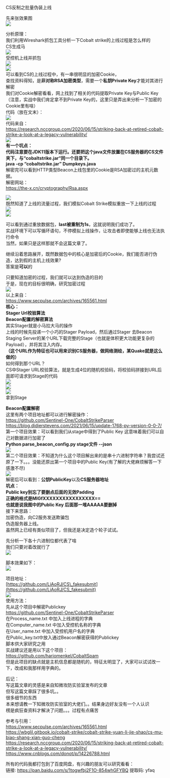 CS反制之批量伪装上线

先来张效果图  
[![](https://shs3.b.qianxin.com/attack_forum/2021/09/attach-9cc032a2015ccbb56859acf0e8b0ca4a846ae118.png)](https://shs3.b.qianxin.com/attack_forum/2021/09/attach-9cc032a2015ccbb56859acf0e8b0ca4a846ae118.png)

分析原理：  
我们利用Wireshark抓包工具分析一下Cobalt strike的上线过程是怎么样的  
CS生成马  
[![](https://shs3.b.qianxin.com/attack_forum/2021/09/attach-246afe731d897bfc1621c0d69d59833df0047123.png)](https://shs3.b.qianxin.com/attack_forum/2021/09/attach-246afe731d897bfc1621c0d69d59833df0047123.png)  
受控机上线并抓包  
[![](https://shs3.b.qianxin.com/attack_forum/2021/09/attach-0b3a164a9118a2e99f8115fea3eba12f76838d91.png)](https://shs3.b.qianxin.com/attack_forum/2021/09/attach-0b3a164a9118a2e99f8115fea3eba12f76838d91.png)  
[![](https://shs3.b.qianxin.com/attack_forum/2021/09/attach-39870421d67a686b9b052a41743b29ffa85e19d1.png)](https://shs3.b.qianxin.com/attack_forum/2021/09/attach-39870421d67a686b9b052a41743b29ffa85e19d1.png)  
可以看到CS的上线过程中，有一串很明显的加密Cookie，  
查找资料得知，是**非对称RSA加密类型**，需要一个**私钥Private Key**才能对其进行解密  
我们对Cookie解密看看，网上找到了相关的代码提取Private Key与Public Key  
（注意，实战中我们肯定拿不到Private Key的，这里只是弄出来分析一下加密的Cookie里有啥）  
代码（放在文末）：  
[![](https://shs3.b.qianxin.com/attack_forum/2021/09/attach-0dff7ad99f878913dae34882e8460cbb46e296cc.png)](https://shs3.b.qianxin.com/attack_forum/2021/09/attach-0dff7ad99f878913dae34882e8460cbb46e296cc.png)  
代码来自：  
<https://research.nccgroup.com/2020/06/15/striking-back-at-retired-cobalt-strike-a-look-at-a-legacy-vulnerability/>  
[![](https://shs3.b.qianxin.com/attack_forum/2021/09/attach-32c4d5ee465888243886ce99a7816fb8ea4f4bd1.png)](https://shs3.b.qianxin.com/attack_forum/2021/09/attach-32c4d5ee465888243886ce99a7816fb8ea4f4bd1.png)  
**有一个坑点：**  
**代码注意要在JDK11版本下运行。还要把这个java文件放置在CS服务器的CS文件夹下，与“cobaltstrike.jar“同一个目录下。  
java -cp “cobaltstrike.jar” Dumpkeys.java**  
解密完可以看到HTTP类型Beacon上线包里的Cookie是RSA加密过的主机元数据。  
解密网站：  
<https://the-x.cn/cryptography/Rsa.aspx>

[![](https://shs3.b.qianxin.com/attack_forum/2021/09/attach-2788ea81de085aaa1de3dfee07dad7681117aacf.png)](https://shs3.b.qianxin.com/attack_forum/2021/09/attach-2788ea81de085aaa1de3dfee07dad7681117aacf.png)  
既然知道了上线的流量过程，我们模拟Cobalt Strike模拟重放一下上线的过程  
[![](https://shs3.b.qianxin.com/attack_forum/2021/12/attach-c70664013d9e3c889661748bd35d82616c72a850.gif%23pic_center)](https://shs3.b.qianxin.com/attack_forum/2021/12/attach-c70664013d9e3c889661748bd35d82616c72a850.gif%23pic_center)  
[![](https://shs3.b.qianxin.com/attack_forum/2021/12/attach-5ebb162976493840aed4c2edceee83997bec3f65.gif%23pic_center)](https://shs3.b.qianxin.com/attack_forum/2021/12/attach-5ebb162976493840aed4c2edceee83997bec3f65.gif%23pic_center)

可以看到通过重放数据包，**last被重制为1s**，这就说明我们成功了。  
实战环境下可以写循环语句，不停模拟上线操作，让攻击者即使能够上线也无法执行命令  
当然，如果只是这样那就不会这篇文章了。

继续沿着思路展开，既然数据包中的核心是加密后的Cookie，我们能否进行伪造，达到假的主机上线效果?  
答案是**可以**的

只要知道加密的过程，我们就可以达到伪造的目的  
于是，现在的目标很明确，研究加密过程  
[![](https://shs3.b.qianxin.com/attack_forum/2021/09/attach-033370d3ebab65c7a3a16e3d3b61f9c7751b0f63.png)](https://shs3.b.qianxin.com/attack_forum/2021/09/attach-033370d3ebab65c7a3a16e3d3b61f9c7751b0f63.png)  
以上来自：  
<https://www.secpulse.com/archives/165561.html>  
**核心：**  
**Stager Url校验算法  
Beacon配置的解密算法**  
其实Stager就是小马拉大马的操作  
上线的时候先投递一个小巧的Stager Payload，然后通过Stager 去Beacon Staging Server的某个URL下载完整的Stage（也就是体积更大功能更复杂的Payload），并将其注入内存。  
**（这个URL作为特征也可以用来识别CS服务器，做网络测绘，某Quake就是这么做的）**  
如何得到那个URL？  
CS中Stager URL校验算法，就是生成4位的随机校验码，将校验码拼接到URL后面即可请求到Stage的代码  
[![](https://shs3.b.qianxin.com/attack_forum/2021/09/attach-218a9ade76a55cc213d9d194fcde4f19ba2b3561.png)](https://shs3.b.qianxin.com/attack_forum/2021/09/attach-218a9ade76a55cc213d9d194fcde4f19ba2b3561.png)  
[![](https://shs3.b.qianxin.com/attack_forum/2021/09/attach-234b6971b471a9613dc7074d053e5b526b360cdd.png)](https://shs3.b.qianxin.com/attack_forum/2021/09/attach-234b6971b471a9613dc7074d053e5b526b360cdd.png)  
[![](https://shs3.b.qianxin.com/attack_forum/2021/09/attach-519912b376f66b0b75fae54d3f69178e6af9cea5.png)](https://shs3.b.qianxin.com/attack_forum/2021/09/attach-519912b376f66b0b75fae54d3f69178e6af9cea5.png)  
拿到Stage

**Beacon配置解密**  
这里有两个项目地址都可以进行解密操作：  
<https://github.com/Sentinel-One/CobaltStrikeParser>  
<https://blog.didierstevens.com/2021/06/15/update-1768-py-version-0-0-7/>  
第一个项目效果：可以看到我们从stage中得到了Public Key 这意味着我们可以自己对数据进行加密了  
**Python parse\_beacon\_config.py stage文件 --json**  
[![](https://shs3.b.qianxin.com/attack_forum/2021/09/attach-ccf0f6302e9d525cc40c0af265db17ed000252d5.png)](https://shs3.b.qianxin.com/attack_forum/2021/09/attach-ccf0f6302e9d525cc40c0af265db17ed000252d5.png)  
第二个项目效果：不知道为什么这个项目解出来的是串十六进制字符串？我尝试还原了一下。。。没能还原出第一个项目中的Public Key(有了解的大佬麻烦解答一下 感激不尽)  
[![](https://shs3.b.qianxin.com/attack_forum/2021/09/attach-78439c5fdf5ed81f3cb96e38b682a6ceb9652f3a.png)](https://shs3.b.qianxin.com/attack_forum/2021/09/attach-78439c5fdf5ed81f3cb96e38b682a6ceb9652f3a.png)  
解密后可以看到：**公钥PublicKey**以及**CS服务器地址**  
**坑点：**  
**Public key别忘了要删点后面的无效Padding  
正确的格式是MIGfXXXXXXXXXXXXXXXX==  
也就是说我图中的Public Key 后面那一堆AAAAA要删掉**  
接下来思路：  
加密伪造，向C2服务发送欺骗包  
伪造服务器上线。  
虽然网上已经有类似项目了，但我还是决定造个轮子试试。

先分析一下各十六进制位都代表了啥  
我们只要对着改就行了  
[![](https://shs3.b.qianxin.com/attack_forum/2021/09/attach-eca1e188abf0b64eb0d3dbe1805b8f291e2c0145.png)](https://shs3.b.qianxin.com/attack_forum/2021/09/attach-eca1e188abf0b64eb0d3dbe1805b8f291e2c0145.png)

脚本效果如下：  
![](https://shs3.b.qianxin.com/attack_forum/2021/12/attach-d1c061ced3c74fd2d17e4177528e3dcaa580ff83.gif%23pic_center)

项目地址：  
[https://github.com/LiAoRJ/CS\_fakesubmit](https://github.com/LiAoRJ/CS_fakesubmit)  
[![](https://shs3.b.qianxin.com/attack_forum/2021/09/attach-2c6d22a60616119b4dcd3282f75cd142e0379335.png)](https://shs3.b.qianxin.com/attack_forum/2021/09/attach-2c6d22a60616119b4dcd3282f75cd142e0379335.png)  
使用方法：  
先从这个项目中解密Publickey  
<https://github.com/Sentinel-One/CobaltStrikeParser>  
在Process\_name.txt 中加入上线进程的字典  
在Computer\_name.txt 中加入受控机名称的字典  
在User\_name.txt 中加入受控机用户名的字典  
在Public\_key.txt中放入通过Beacon解密获得的Publickey  
脚本供大家研究之用  
实战建议还是用以下这个项目：  
<https://github.com/hariomenkel/CobaltSpam>  
但是此项目的缺点就是主机信息都是随机的，特征太明显了，大家可以试试改一下，改成和我那样用字典的。

后记：  
写这篇文章的灵感是来自知微攻防实验室发布的文章  
但写这篇文章踩了很多坑。。  
很多细节的东西  
本来想请教一下知微攻防实验室的大佬们。。结果身边好友没有一个人认识  
楞是疯狂查资料才解决了问题。。。过程有点痛苦

参考与引用：  
<https://www.secpulse.com/archives/165561.html>  
<https://wbglil.gitbook.io/cobalt-strike/cobalt-strike-yuan-li-jie-shao/cs-mu-biao-shang-xian-guo-cheng>  
<https://research.nccgroup.com/2020/06/15/striking-back-at-retired-cobalt-strike-a-look-at-a-legacy-vulnerability/>  
<https://www.cnblogs.com/donot/p/14226788.html>

所有的代码我都打包到了百度网盘，有兴趣的朋友可以研究看看：  
链接: <https://pan.baidu.com/s/1togwfbj2F1O-854whGFYBQ> 提取码: yfaq